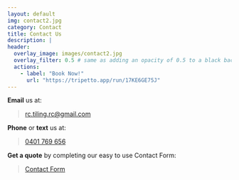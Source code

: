 ```yaml
---
layout: default
img: contact2.jpg
category: Contact
title: Contact Us
description: |
header:
  overlay_image: images/contact2.jpg
  overlay_filter: 0.5 # same as adding an opacity of 0.5 to a black background
  actions:
    - label: "Book Now!"
      url: "https://tripetto.app/run/17KE6GE75J"
---
```

**Email** us at:
> <rc.tiling.rc@gmail.com>

**Phone** or **text** us at:
> [0401 769 656](tel:04017696506)

**Get a quote** by completing our easy to use Contact Form:

> [Contact Form](https://tripetto.app/run/17KE6GE75J "Contact Form")

